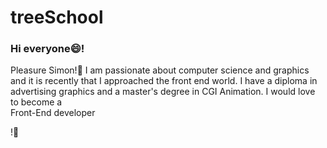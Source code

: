 # treeSchool

### Hi everyone😄!

<p>
Pleasure Simon!🥳
I am passionate about computer science and graphics and it is recently that I approached the front end world.
I have a diploma in advertising graphics and a master's degree in CGI Animation.
I would love to become a <br>Front-End developer</br>
</p>!💪

<img src="" alt="">
